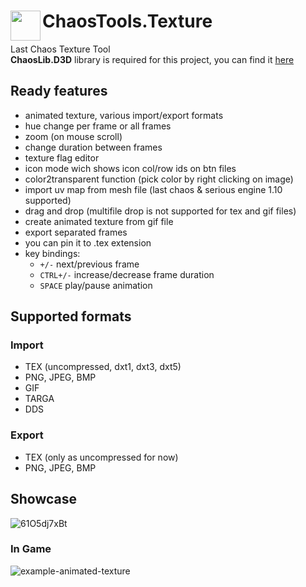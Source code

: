 # ChaosTools.Texture <img align="left" src="https://user-images.githubusercontent.com/39301116/111002846-69464000-8386-11eb-8a3e-6e16f285cddd.png" width="48px">
Last Chaos Texture Tool
<br/>
**ChaosLib.D3D** library is required for this project, you can find it [here](https://github.com/5z3f/ChaosLib/tree/main/ChaosLib.D3D)

## Ready features
- animated texture, various import/export formats
- hue change per frame or all frames
- zoom (on mouse scroll)
- change duration between frames
- texture flag editor
- icon mode wich shows icon col/row ids on btn files
- color2transparent function (pick color by right clicking on image)
- import uv map from mesh file (last chaos & serious engine 1.10 supported)
- drag and drop (multifile drop is not supported for tex and gif files)
- create animated texture from gif file
- export separated frames
- you can pin it to .tex extension
- key bindings:
    - ``+/-`` next/previous frame
    - ``CTRL+/-`` increase/decrease frame duration
    - ``SPACE`` play/pause animation

## Supported formats
### Import
- TEX (uncompressed, dxt1, dxt3, dxt5)
- PNG, JPEG, BMP
- GIF
- TARGA
- DDS
### Export
- TEX (only as uncompressed for now)
- PNG, JPEG, BMP

## Showcase
![61O5dj7xBt](https://user-images.githubusercontent.com/39301116/111074087-c4407a00-84e1-11eb-865a-7d2b47aca8fc.gif)

### In Game
![example-animated-texture](https://user-images.githubusercontent.com/39301116/110999776-2fbf0600-8381-11eb-8134-0d0babced07a.gif)
